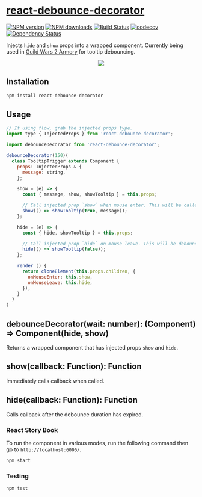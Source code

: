 # [react-debounce-decorator](https://github.com/madou/react-debounce-decorator)

[![NPM version](http://img.shields.io/npm/v/react-debounce-decorator.svg?style=flat-square)](https://www.npmjs.com/package/react-debounce-decorator)
[![NPM downloads](http://img.shields.io/npm/dm/react-debounce-decorator.svg?style=flat-square)](https://www.npmjs.com/package/react-debounce-decorator)
[![Build Status](http://img.shields.io/travis/madou/react-debounce-decorator/master.svg?style=flat-square)](https://travis-ci.org/madou/react-debounce-decorator)
[![codecov](https://codecov.io/gh/madou/react-debounce-decorator/branch/master/graph/badge.svg)](https://codecov.io/gh/madou/react-debounce-decorator)
[![Dependency Status](http://img.shields.io/david/madou/react-debounce-decorator.svg?style=flat-square)](https://david-dm.org/madou/react-debounce-decorator)

Injects `hide` and `show` props into a wrapped component. Currently being used in [Guild Wars 2 Armory](https://gw2armory.com) for tooltip debouncing.

<p align="center">
  <img src="https://github.com/madou/react-debounce-decorator/blob/master/example.gif?raw=true&cb=1" style="margin:0 auto" />
</p>

## Installation

```sh
npm install react-debounce-decorator
```

## Usage

```javascript
// If using flow, grab the injected props type.
import type { InjectedProps } from 'react-debounce-decorator';

import debounceDecorator from 'react-debounce-decorator';

debounceDecorator(150)(
  class TooltipTrigger extends Component {
    props: InjectedProps & {
      message: string,
    };

    show = (e) => {
      const { message, show, showTooltip } = this.props;

      // Call injected prop `show` when mouse enter. This will be called immedaitely.
      show(() => showTooltip(true, message));
    };

    hide = (e) => {
      const { hide, showTooltip } = this.props;

      // Call injected prop `hide` on mouse leave. This will be debounced.
      hide(() => showTooltip(false));
    };

    render () {
      return cloneElement(this.props.children, {
        onMouseEnter: this.show,
        onMouseLeave: this.hide,
      });
    }
  }
)
```

## debounceDecorator(wait: number): (Component) => Component(hide, show)

Returns a wrapped component that has injected props `show` and `hide`.

## show(callback: Function): Function

Immediately calls callback when called.

## hide(callback: Function): Function

Calls callback after the debounce duration has expired.

### React Story Book

To run the component in various modes, run the following command then go to `http://localhost:6006/`.

```bash
npm start
```

### Testing

```bash
npm test
```
